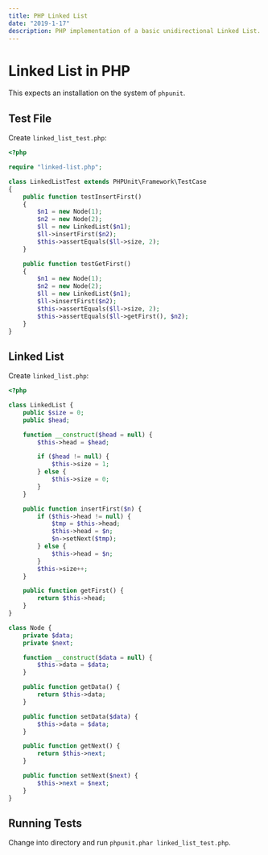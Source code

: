 ```yaml
---
title: PHP Linked List
date: "2019-1-17"
description: PHP implementation of a basic unidirectional Linked List.
---
```


# Linked List in PHP

This expects an installation on the system of `phpunit`.

## Test File

Create `linked_list_test.php`:

```php
<?php

require "linked-list.php";

class LinkedListTest extends PHPUnit\Framework\TestCase
{
    public function testInsertFirst()
    {
        $n1 = new Node(1);
        $n2 = new Node(2);
        $ll = new LinkedList($n1);
        $ll->insertFirst($n2);
        $this->assertEquals($ll->size, 2);
    }

    public function testGetFirst()
    {
        $n1 = new Node(1);
        $n2 = new Node(2);
        $ll = new LinkedList($n1);
        $ll->insertFirst($n2);
        $this->assertEquals($ll->size, 2);
        $this->assertEquals($ll->getFirst(), $n2);
    }
}
```

## Linked List

Create `linked_list.php`:

```php
<?php

class LinkedList {
    public $size = 0;
    public $head;

    function __construct($head = null) {
        $this->head = $head;

        if ($head != null) {
            $this->size = 1;
        } else {
            $this->size = 0;
        }
    }

    public function insertFirst($n) {
        if ($this->head != null) {
            $tmp = $this->head;
            $this->head = $n;
            $n->setNext($tmp);
        } else {
            $this->head = $n;
        }
        $this->size++;
    }

    public function getFirst() {
        return $this->head;
    }
}

class Node {
    private $data;
    private $next;

    function __construct($data = null) {
        $this->data = $data;
    }

    public function getData() {
        return $this->data;
    }

    public function setData($data) {
        $this->data = $data;
    }

    public function getNext() {
        return $this->next;
    }

    public function setNext($next) {
        $this->next = $next;
    }
}
```

## Running Tests

Change into directory and run `phpunit.phar linked_list_test.php`.
